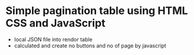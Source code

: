 # Simple pagination table using HTML CSS and JavaScript
- local JSON file into rendor table
- calculated and create no buttons and no of page by javascript
